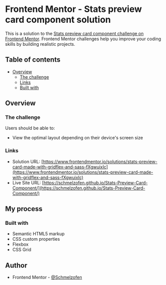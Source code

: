 # Frontend Mentor - Stats preview card component solution

This is a solution to the [Stats preview card component challenge on Frontend Mentor](https://www.frontendmentor.io/challenges/stats-preview-card-component-8JqbgoU62). Frontend Mentor challenges help you improve your coding skills by building realistic projects. 

## Table of contents

- [Overview](#overview)
  - [The challenge](#the-challenge)
  - [Links](#links)
  - [Built with](#built-with)



## Overview

### The challenge

Users should be able to:

- View the optimal layout depending on their device's screen size

### Links

- Solution URL: [https://www.frontendmentor.io/solutions/stats-preview-card-made-with-gridflex-and-sass-fXgwuixIc](https://www.frontendmentor.io/solutions/stats-preview-card-made-with-gridflex-and-sass-fXgwuixIc)
- Live Site URL: [https://schmelzofen.github.io/Stats-Preview-Card-Component/](https://schmelzofen.github.io/Stats-Preview-Card-Component/)

## My process

### Built with

- Semantic HTML5 markup
- CSS custom properties
- Flexbox
- CSS Grid


## Author

- Frontend Mentor - [@Schmelzofen](https://www.frontendmentor.io/profile/Schmelzofen)

